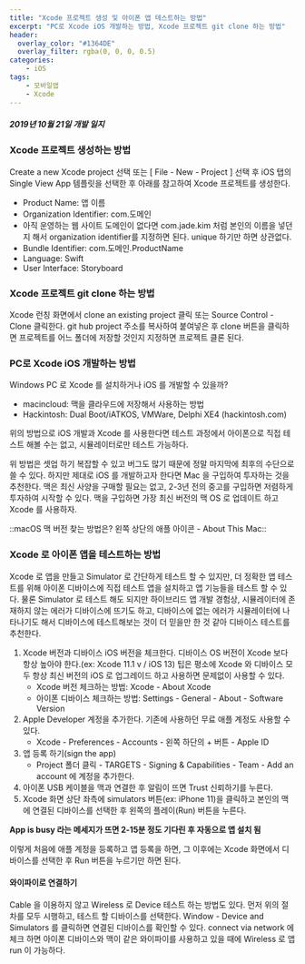 ```yaml
---
title: "Xcode 프로젝트 생성 및 아이폰 앱 테스트하는 방법"
excerpt: "PC로 Xcode iOS 개발하는 방법, Xcode 프로젝트 git clone 하는 방법"
header:
  overlay_color: "#1364DE"
  overlay_filter: rgba(0, 0, 0, 0.5)
categories:
    - iOS
tags:
    - 모바일앱
    - Xcode
---
```


##### 2019년 10월 21일 개발 일지

### Xcode 프로젝트 생성하는 방법
Create a new Xcode project 선택 또는 [ File - New - Project ] 선택 후 iOS 탭의 Single View App 템플릿을 선택한 후 아래를 참고하여 Xcode 프로젝트를 생성한다.

* Product Name: 앱 이름
* Organization Identifier: com.도메인
* 아직 운영하는 웹 사이트 도메인이 없다면 com.jade.kim 처럼 본인의 이름을 넣던지 해서 organization identifier를 지정하면 된다. unique 하기만 하면 상관없다.
* Bundle Identifier: com.도메인.ProductName
* Language: Swift
* User Interface: Storyboard


### Xcode 프로젝트 git clone 하는 방법
Xcode 런칭 화면에서 clone an existing project 클릭 또는 Source Control - Clone 클릭한다. git hub project 주소를 복사하여 붙여넣은 후 clone 버튼을 클릭하면 프로젝트를 어느 폴더에 저장할 것인지 지정하면 프로젝트 클론 된다.

### PC로 Xcode iOS 개발하는 방법
Windows PC 로 Xcode 를 설치하거나 iOS 를 개발할 수 있을까?

* macincloud: 맥을 클라우드에 저장해서 사용하는 방법
* Hackintosh: Dual Boot/iATKOS, VMWare, Delphi XE4 (hackintosh.com)

위의 방법으로 iOS 개발과 Xcode 를 사용한다면 테스트 과정에서 아이폰으로 직접 테스트 해볼 수는 없고, 시뮬레이터로만 테스트 가능하다.

위 방법은 셋업 하기 복잡할 수 있고 버그도 많기 때문에 정말 마지막에 최후의 수단으로 쓸 수 있다. 하지만 제대로 iOS 를 개발하고자 한다면 Mac 을 구입하여 투자하는 것을 추천한다. 맥은 최신 사양을 구매할 필요는 없고, 2-3년 전의 중고를 구입하면 저렴하게 투자하여 시작할 수 있다. 맥을 구입하면 가장 최신 버전의 맥 OS 로 업데이트 하고 Xcode 를 사용하자.

::macOS 맥 버전 찾는 방법은? 왼쪽 상단의 애플 아이콘 - About This Mac::



### Xcode 로 아이폰 앱을 테스트하는 방법
Xcode 로 앱을 만들고 Simulator 로 간단하게 테스트 할 수 있지만, 더 정확한 앱 테스트를 위해 아이폰 디바이스에 직접 테스트 앱을 설치하고 앱 기능들을 테스트 할 수 있다. 물론 Simulator 로 테스트 해도 되지만 하이브리드 앱 개발 경험상, 시뮬레이터에 존재하지 않는 에러가 디바이스에 뜨기도 하고, 디바이스에 없는 에러가 시뮬레이터에 나타나기도 해서 디바이스에 테스트해보는 것이 더 믿을만 한 것 같아 디바이스 테스트를 추천한다.


1. Xcode 버전과 디바이스 iOS 버전을 체크한다. 디바이스 OS 버전이 Xcode 보다 항상 높아야 한다.(ex: Xcode 11.1 v / iOS 13) 팁은 평소에 Xcode 와 디바이스 모두 항상 최신 버전의 iOS 로 업그레이드 하고 사용하면 문제없이 사용할 수 있다.
	* Xcode 버전 체크하는 방법: Xcode - About Xcode
	* 아이폰 디바이스 체크하는 방법: Settings - General - About - Software Version
2. Apple Developer 계정을 추가한다. 기존에 사용하던 무료 애플 계정도 사용할 수 있다.
	* Xcode - Preferences - Accounts - 왼쪽 하단의 + 버튼 - Apple ID
3. 앱 등록 하기(sign the app)
	* Project 폴더 클릭 - TARGETS - Signing & Capabilities - Team - Add an account 에 계정을 추가한다.
4. 아이폰 USB 케이블을 맥과 연결한 후 알림이 뜨면 Trust 신뢰하기를 누른다.
5. Xcode 화면 상단 좌측에 simulators 버튼(ex: iPhone 11)을 클릭하고 본인의 맥에 연결된 디바이스를 선택한 후 왼쪽의 플레이(Run) 버튼을 누른다.

**App is busy 라는 메세지가 뜨면 2-15분 정도 기다린 후 자동으로 앱 설치 됨**

이렇게 처음에 애플 계정을 등록하고 앱 등록을 하면, 그 이후에는 Xcode 화면에서 디바이스를 선택한 후 Run 버튼을 누르기만 하면 된다.

#### 와이파이로 연결하기
Cable 을 이용하지 않고 Wireless 로 Device 테스트 하는 방법도 있다. 먼저 위의 절차를 모두 시행하고, 테스트 할 디바이스를 선택한다. Window - Device and Simulators 를 클릭하면 연결된 디바이스를 확인할 수 있다. connect via network 에 체크 하면 아이폰 디바이스와 맥이 같은 와이파이를 사용하고 있을 때에 Wireless 로 앱 run 이 가능하다.
